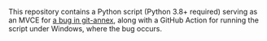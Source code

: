 This repository contains a Python script (Python 3.8+ required) serving as an
MVCE for [a bug in git-annex][1], along with a GitHub Action for running the
script under Windows, where the bug occurs.

[1]: https://git-annex.branchable.com/bugs/addurl_+_metadata_on_Windows_doesn__39__t_work/

